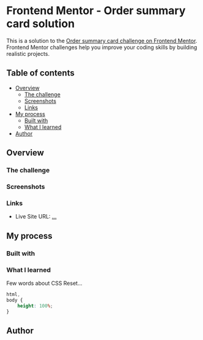 # Frontend Mentor - Order summary card solution

This is a solution to the [Order summary card challenge on Frontend Mentor](https://www.frontendmentor.io/challenges/order-summary-component-QlPmajDUj). Frontend Mentor challenges help you improve your coding skills by building realistic projects. 

## Table of contents

- [Overview](#overview)
  - [The challenge](#the-challenge)
  - [Screenshots](#screenshots)
  - [Links](#links)
- [My process](#my-process)
  - [Built with](#built-with)
  - [What I learned](#what-i-learned)
- [Author](#author)

## Overview

### The challenge

### Screenshots

### Links

- Live Site URL: [...](...)

## My process

### Built with

### What I learned

<!-- <div> + <img> border-radius VS <div> overflow:hidden -->

<!-- CSS Reset -->
Few words about CSS Reset...

<!-- vh vs 100% in html, body -->
```css
html,
body {
    height: 100%;
}
```


## Author